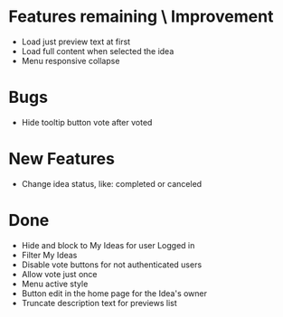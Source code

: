 # Features remaining \ Improvement               #
- Load just preview text at first
- Load full content when selected the idea
- Menu responsive collapse




# Bugs                                           #
- Hide tooltip button vote after voted




# New Features                                   #
- Change idea status, like: completed or canceled





# Done                                           #
- Hide and block to My Ideas for user Logged in
- Filter My Ideas
- Disable vote buttons for not authenticated users
- Allow vote just once
- Menu active style
- Button edit in the home page for the Idea's owner
- Truncate description text for previews list
